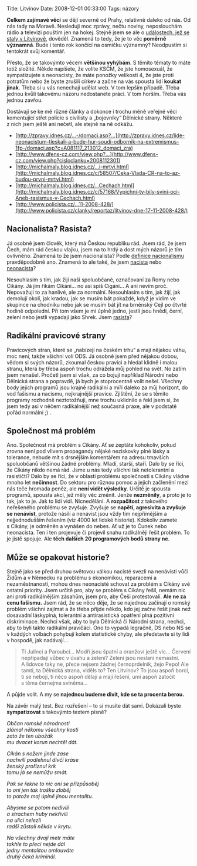 Title: Litvínov
Date: 2008-12-01 00:33:00
Tags: názory

**Celkem zajímavé věci** se dějí severně od Prahy, relativně daleko
od nás. Od nás tady na Moravě. Nesleduji moc zprávy, nečtu noviny,
neposlouchám rádio a televizi pouštím jen na hokej. Stejně jsem se
ale
o [událostech, jež se staly v Litvínově](http://zpravy.idnes.cz/video-extremiste-tri-hodiny-marne-dobyvali-romske-sidliste-janov-p9h-/domaci.asp?c=A081117_113603_domaci_klu),
dověděl. Znamená to tedy, že je to věc **poměrně významná**. Bude
i tento rok končící na osmičku významný? Neodpustím si tentokrát
svůj komentář.

Přesto, že se takovýmto věcem **většinou vyhýbám**. S těmito tématy
to máte totiž složité. Někde napíšete, že volíte KSČM, že jste
homosexuál, že sympatizujete s neonacisty, že máte ponožky
velikosti 4, že jste proti potratům nebo že byste zrušili církev a
začne na vás spousta lidí **koukat jinak**. Třeba si u vás
nenechají udělat web. V tom lepším případě. Třeba jednou kvůli
takovému názoru nedostanete práci. V tom horším. Třeba vás jednou
zavřou.

Dostávají se ke mě různé články a dokonce i trochu méně veřejné
věci komentující střet policie s civilisty a „bojovníky“ Dělnické
strany. Některé z nich jsem ještě ani nečetl, ale stejně na ně
odkážu.

-   [http://zpravy.idnes.cz/…-/domaci.asp?…](http://zpravy.idnes.cz/lide-neonacistum-tleskali-a-bude-hur-soudi-odbornik-na-extremismus-1fp-/domaci.asp?c=A081117_213012_domaci_zra)
-   [http://www.dfens-cz.com/view.php?…](http://www.dfens-cz.com/view.php?cisloclanku=2008112301)
-   [http://michalmaly.blog.idnes.cz/…i-mrtvi.html](http://michalmaly.blog.idnes.cz/c/58507/Ceka-Vlada-CR-na-to-az-budou-prvni-mrtvi.html)
-   [http://michalmaly.blog.idnes.cz/…Cechach.html](http://michalmaly.blog.idnes.cz/c/57168/Vypichni-ty-bily-svini-oci-Aneb-rasismus-v-Cechach.html)
-   [http://www.policista.cz/…11-2008-428/](http://www.policista.cz/clanky/reportaz/litvinov-dne-17-11-2008-428/)

## Nacionalista? Rasista?

Já osobně jsem člověk, který má Českou republiku rád. Jsem rád, že
jsem Čech, mám rád českou vlajku, jsem na to hrdý a dost mých
názorů je tím ovlivněno. Znamená to že jsem nacionalista? Podle
[definice nacionalismu](http://cs.wikipedia.org/wiki/Nacionalismus)
pravděpodobně ano. Znamená to ale také, že jsem
[nacista](http://cs.wikipedia.org/wiki/Nacismus) nebo
[neonacista](http://cs.wikipedia.org/wiki/Neonacismus)?

Nesouhlasím s tím, jak žijí naši spoluobčané, označovaní za Romy
nebo Cikány. Já jim řikám Cikáni… no asi spíš Cigáni… A ani nevím
proč. Nepovažuji to za hanlivé, ale za normální. Nesouhlasím s tím,
jak žijí, jak demolují okolí, jak kradou, jak se musím bát pokaždé,
když je vidím ve skupince na chodníku nebo jak se musím bát jít na
brněnský Cejl po čtvrté hodině odpolední. Při tom všem je mi úplně
jedno, jestli jsou hnědí, černí, zelení nebo jestli vypadají jako
Shrek. Jsem [rasista](http://cs.wikipedia.org/wiki/Rasismus)?

## Radikální pravicové strany

Pravicových stran, které se „nabízejí na českém trhu“ a mají
nějakou váhu, moc není, takže všichni volí ODS. Já osobně jsem před
nějakou dobou, vědom si svých názorů, zkoumal českou pravici a
hledal klidně i malou stranu, která by třeba aspoň trochu odrážela
můj pohled na svět. No zatím jsem nenašel. Pročetl jsem si však, za
co bojují například Národní nebo Dělnická strana a popravdě, já
bych je stoprocentně volit nešel. Všechny body jejich programů jsou
krajně radikální a míří daleko za můj horizont, do vod fašismu a
nacismu, nejkrajnější pravice. Zjištění, že se s těmito programy
rozhodně neztotožňuji, mne trochu uklidnilo a řekl jsem si, že jsem
tedy asi v něčem radikálnější než současná praxe, ale v podstatě
pořád normální ;) .

## Společnost má problém

Ano. Společnost má problém s Cikány. Ať se zeptáte kohokoliv, pokud
zrovna není pod vlivem propagandy nějaké neziskovky plné lásky a
tolerance, nebude mít s drsnějším komentářem na adresu tmavších
spoluobčanů většinou žádné problémy. Mladí, starší, staří. Dalo by
se říci, že Cikány nikdo nemá rád. Jsme u nás tedy všichni tak
netolerantní a rasističtí? Dalo by se říci, že v oblasti problému
společnosti s Cikány vládne mnoho let **nečinnost**. Do sektoru pro
různou pomoc a jejich začlenění mezi nás teče hromada peněz, ale
**není vidět výsledky**. Určitě je spousta programů, spousta akcí,
jež měly věc změnit. Jenže **nezměnily**, a proto je to tak, jak to
je. Jak to lidi vidí. Nicnedělání. A **rozpačitost** z takového
neřešeného problému se zvyšuje. Zvyšuje se
**napětí, agresivita a zvyšuje se nenávist**, protože násilí a
nenávist jsou vždy tím nejpřímějším a nejjednodušším řešením (viz
4000 let lidské historie). Kdokoliv zamete s Cikány, je odměněn a
vynášen do nebes. Ať už je to Čunek nebo neonacista. Ten i ten
projevuje či projevil snahu radikálněji řešit problém. To je jistě
spojuje. Ale **těch dalších 20 programových bodů strany ne**.

## Může se opakovat historie?

Stejně jako se před druhou světovou válkou nacisté svezli na
nenávisti vůči Židům a v Německu na problému s ekonomikou,
reparacemi a nezaměstnaností, mohou dnes neonacisté schovat za
problém s Cikány své ostatní priority. Jsem určitě pro, aby se
problém s Cikány řešil, nemám nic ani proti radikálnějším zásahům,
jsem pro, aby Češi protestovali. **Ale ne za cenu fašismu.** Jsem
rád, že se něco děje, že se najednou začínají o romský problém
všichni zajímat a že třeba přijde někdo, kdo jej začne řešit jinak
než dosavadní láskyplná, tolerantní a antirasistická opatření plná
pozitivní diskriminace. Nechci však, aby to byla Dělnická či
Národní strana, nechci, aby to byli takto radikální pravičáci. Ono
to vypadá legračně, DS nebo NS se v každých volbách pohybují kolem
statistické chyby, ale představte si ty lidi v hospodě, jak
nadávají…

> Ti Julínci a Paroubci… Modří jsou špatní a oranžoví ještě víc…
> Červení nepřipadají vůbec v úvahu a zelení? Zelení jsou neslaní
> nemastní. A lidovce taky ne, přece nejsem žádnej černoprdelník,
> žejo Pepo! Ale tamti, ta Dělnická strana, viděls to? Ten Litvínov?
> To jsou aspoň borci, ti se nebojí, ti něco aspoň dělají a mají
> řešení, umí aspoň zatočit s těma černejma sviněma…

A půjde volit. A my se
**najednou budeme divit, kde se ta procenta berou.**

Na závěr malý test. Bez rozřešení – to si musíte dát sami. Dokázali
byste **sympatizovat** s takovýmto textem písně?

*Občan romské národnosti  
zlámal někomu všechny kosti  
zato že ten ubožák  
mu dvacet korun nechtěl dát.*

*Cikán s nožem jinde zase  
nachvíli podlehnul dívčí kráse  
ženský proříznul krk  
tomu já se nemůžu smát.*

*Pak se řekne to nic oni se přizpůsoběj  
to oni jen tak trošku zloběj  
to potože maj úplně jinou mentalitu.*

*Abysme se potom nedivili  
a strachem huby nekřivili  
na ulici nelezli  
radši zůstali někde v krytu.*

*Na všechny dvojí metr máte  
takhle to přeci nejde dál  
jedny mentalitou omlouváte  
druhý čeká kriminál.*